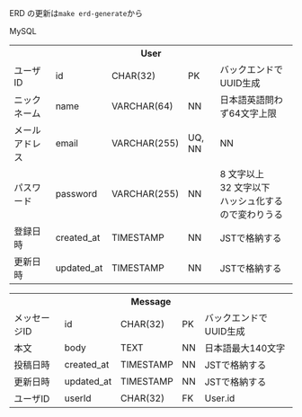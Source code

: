 ERD の更新は`make erd-generate`から

<!-- 全体的に型が怪しい -->

MySQL

<table>
	<tr>
		<th colspan="5">
			User
		</th>
	</tr>
	<tr>
		<td>
			ユーザID
		</td>
		<td>
			id
		</td>
		<td>
			CHAR(32)
		</td>
		<td>
			PK
		</td>
		<td>
			バックエンドでUUID生成
		</td>
	</tr>
	<tr>
		<td>
			ニックネーム
		</td>
		<td>
			name
		</td>
		<td>
			VARCHAR(64)
		</td>
		<td>
			NN
		</td>
		<td>
			日本語英語問わず64文字上限
		</td>
	</tr>
	<tr>
		<td>
			メールアドレス
		</td>
		<td>
			email
		</td>
		<td>
			VARCHAR(255)
		</td>
		<td>
			UQ, NN
		</td>
		<td>
			NN
		</td>
	</tr>
	<tr>
		<td>
			パスワード
		</td>
		<td>
			password
		</td>
		<td>
			VARCHAR(255)
		</td>
		<td>
			NN
		</td>
		<td>
			8 文字以上 32 文字以下<br>
			ハッシュ化するので変わりうる
		</td>
	</tr>
	<tr>
		<td>
			登録日時
		</td>
		<td>
			created_at
		</td>
		<td>
			TIMESTAMP
		</td>
		<td>
			NN
		</td>
		<td>
			JSTで格納する
		</td>
	</tr>
	<tr>
		<td>
			更新日時
		</td>
		<td>
			updated_at
		</td>
		<td>
			TIMESTAMP
		</td>
		<td>
			NN
		</td>
		<td>
			JSTで格納する
		</td>
	</tr>
</table>

<table>
	<tr>
		<th colspan="5">
			Message
		</th>
	</tr>
	<tr>
		<td>
			メッセージID
		</td>
		<td>
			id
		</td>
		<td>
			CHAR(32)
		</td>
		<td>
			PK
		</td>
		<td>
			バックエンドでUUID生成
		</td>
	</tr>
	<tr>
		<td>
			本文
		</td>
		<td>
			body
		</td>
		<td>
			TEXT
		</td>
		<td>
			NN
		</td>
		<td>
			日本語最大140文字
		</td>
	</tr>
	<tr>
		<td>
			投稿日時
		</td>
		<td>
			created_at
		</td>
		<td>
			TIMESTAMP
		</td>
		<td>
			NN
		</td>
		<td>
			JSTで格納する
		</td>
	</tr>
	<tr>
		<td>
			更新日時
		</td>
		<td>
			updated_at
		</td>
		<td>
			TIMESTAMP
		</td>
		<td>
			NN
		</td>
		<td>
			JSTで格納する
		</td>
	</tr>
	<tr>
		<td>
			ユーザID
		</td>
		<td>
			userId
		</td>
		<td>
			CHAR(32)
		</td>
		<td>
			FK
		</td>
		<td>
			User.id
		</td>
	</tr>
</table>
